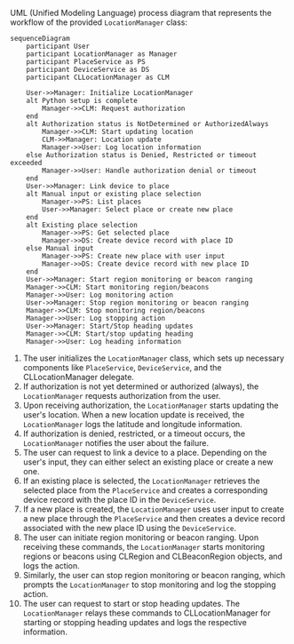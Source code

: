 UML (Unified Modeling Language) process diagram that represents the workflow of the provided `LocationManager` class:
```mermaid
sequenceDiagram
    participant User
    participant LocationManager as Manager
    participant PlaceService as PS
    participant DeviceService as DS
    participant CLLocationManager as CLM
    
    User->>Manager: Initialize LocationManager
    alt Python setup is complete
        Manager->>CLM: Request authorization
    end
    alt Authorization status is NotDetermined or AuthorizedAlways
        Manager->>CLM: Start updating location
        CLM->>Manager: Location update
        Manager->>User: Log location information
    else Authorization status is Denied, Restricted or timeout exceeded
        Manager->>User: Handle authorization denial or timeout
    end
    User->>Manager: Link device to place
    alt Manual input or existing place selection
        Manager->>PS: List places
        User->>Manager: Select place or create new place
    end
    alt Existing place selection
        Manager->>PS: Get selected place
        Manager->>DS: Create device record with place ID
    else Manual input
        Manager->>PS: Create new place with user input
        Manager->>DS: Create device record with new place ID
    end
    User->>Manager: Start region monitoring or beacon ranging
    Manager->>CLM: Start monitoring region/beacons
    Manager->>User: Log monitoring action
    User->>Manager: Stop region monitoring or beacon ranging
    Manager->>CLM: Stop monitoring region/beacons
    Manager->>User: Log stopping action
    User->>Manager: Start/Stop heading updates
    Manager->>CLM: Start/stop updating heading
    Manager->>User: Log heading information
```
1. The user initializes the `LocationManager` class, which sets up necessary components like `PlaceService`, `DeviceService`, and the CLLocationManager delegate.
2. If authorization is not yet determined or authorized (always), the `LocationManager` requests authorization from the user.
3. Upon receiving authorization, the `LocationManager` starts updating the user's location. When a new location update is received, the `LocationManager` logs the latitude and longitude information.
4. If authorization is denied, restricted, or a timeout occurs, the `LocationManager` notifies the user about the failure.
5. The user can request to link a device to a place. Depending on the user's input, they can either select an existing place or create a new one.
6. If an existing place is selected, the `LocationManager` retrieves the selected place from the `PlaceService` and creates a corresponding device record with the place ID in the `DeviceService`.
7. If a new place is created, the `LocationManager` uses user input to create a new place through the `PlaceService` and then creates a device record associated with the new place ID using the `DeviceService`.
8. The user can initiate region monitoring or beacon ranging. Upon receiving these commands, the `LocationManager` starts monitoring regions or beacons using CLRegion and CLBeaconRegion objects, and logs the action.
9. Similarly, the user can stop region monitoring or beacon ranging, which prompts the `LocationManager` to stop monitoring and log the stopping action.
10. The user can request to start or stop heading updates. The `LocationManager` relays these commands to CLLocationManager for starting or stopping heading updates and logs the respective information.